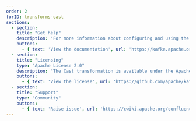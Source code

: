```yaml
---
order: 2
forID: transforms-cast
sections:
  - section:
    title: "Get help"
    description: "For more information about configuring and using the transformation, see the documentation."
    buttons:
      - { text: 'View the documentation', url: 'https://kafka.apache.org/documentation/#connect_transforms' }
  - section:
    title: "Licensing"
    type: "Apache License 2.0"
    description: "The Cast transformation is available under the Apache License 2.0 license"
    buttons:
      - { text: 'View the license', url: 'https://github.com/apache/kafka/blob/trunk/LICENSE' }
  - section:
    title: "Support"
    type: "Community"
    buttons:
      - { text: 'Raise issue', url: 'https://cwiki.apache.org/confluence/display/KAFKA/Reporting+Issues+in+Apache+Kafka' }
---
```

